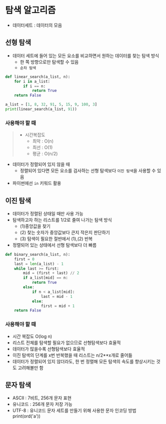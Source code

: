 # 탐색 알고리즘
- 데이터세트 : 데이터의 모음

## 선형 탐색
- 데이터 세트에 들어 있는 모든 요소를 비교하면서 원하는 데이터를 찾는 탐색 방식
  - 한 쪽 방향으로만 탐색할 수 있음
  - `순차 탐색`
```python
def linear_search(a_list, n):
    for i in a_list:
        if i == n:
            return True
    return False

a_list = [1, 8, 32, 91, 5, 15, 9, 100, 3]
print(linear_search(a_list, 91))

```
### 사용해야 할 때
>- 시간복잡도
>    - 최악 : O(n)
>   - 최선 : O(1)
>   - 평균 : O(n/2)
- 데이터가 정렬되어 있지 않을 때
  - 정렬되어 있다면 모든 요소를 검사하는 선형 탐색보다 `이진 탐색`을 사용할 수 있음
 - 파이썬에선 `in` 키워드 활용

## 이진 탐색
- 데이터가 정렬된 상태일 때만 사용 가능
- 탐색하고자 하는 리스트를 1/2로 줄여 나가는 탐색 방식
  - (1)중앙값을 찾기
  - (2) 찾는 숫자가 중앙값보다 큰지 작은지 판단하기
  - (3) 탐색이 필요한 절반에서 (1),(2) 반복
- 정렬되어 있는 상태에서 선형 탐색보다 더 빠름
```python
def binary_search(a_list, n):
    first = 0
    last = len(a_list) - 1
    while last >= first:
        mid = (first + last) // 2
        if a_list[mid] == n:
            return True
        else:
            if n < a_list[mid]:
                last = mid - 1
            else:
                first = mid + 1
    return False
```
### 사용해야 할 때
- 시간 복잡도 O(log n)
- 리스트 전체를 탐색할 필요가 없으므로 선형탐색보다 효율적
- 데이터가 많을수록 선형탐색보다 효율적
- 이진 탐색의 단계를 x번 반복했을 때 리스트는 n/2**x개로 줄어듦
- 데이터가 정렬되어 있지 않더라도, 한 번 정렬해 모든 탐색의 속도를 향상시키는 것도 고려해볼만 함
## 문자 탐색
- ASCII : 7비트, 256개 문자 표현
- 유니코드 : 256개 문자 저장 가능
- UTF-8 : 유니코드 문자 세트를 만들기 위해 사용한 문자 인코딩 방법
print(ord('a'))
